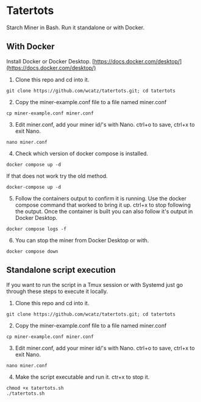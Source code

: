 # Tatertots
Starch Miner in Bash. Run it standalone or with Docker. 


## With Docker
Install Docker or Docker Desktop.
[https://docs.docker.com/desktop/](https://docs.docker.com/desktop/)

1. Clone this repo and cd into it.
```shell
git clone https://github.com/wcatz/tatertots.git; cd tatertots
```
2. Copy the miner-example.conf file to a file named miner.conf
```shell
cp miner-example.conf miner.conf
```
3. Edit miner.conf, add your miner id/'s with Nano. ctrl+o to save, ctrl+x to exit Nano.
```shell
nano miner.conf
```
4. Check which version of docker compose is installed. 
```shell
docker compose up -d
```
If that does not work try the old method.

```shell
docker-compose up -d
```
5. Follow the containers output to confirm it is running. Use the docker compose command that worked to bring it up. ctrl+x to stop following the output. Once the container is built you can also follow it's output in Docker Desktop.

```shell
docker compose logs -f
```
6. You can stop the miner from Docker Desktop or with.
```shell
docker compose down
```

## Standalone script execution

If you want to run the script in a Tmux session or with Systemd just go through these steps to execute it locally.

1. Clone this repo and cd into it.
```shell
git clone https://github.com/wcatz/tatertots.git; cd tatertots
```
2. Copy the miner-example.conf file to a file named miner.conf
```shell
cp miner-example.conf miner.conf
```
3. Edit miner.conf, add your miner id/'s with Nano. ctrl+o to save, ctrl+x to exit Nano.
```shell
nano miner.conf
```
4. Make the script executable and run it. ctr+x to stop it.
```shell
chmod +x tatertots.sh
./tatertots.sh
```

